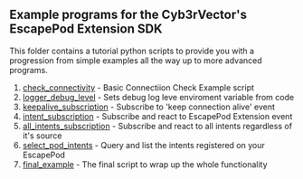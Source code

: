 ## Example programs for the Cyb3rVector's EscapePod Extension SDK

This folder contains a tutorial python scripts to provide you with a progression
from simple examples all the way up to more advanced programs.

01) [check_connectivity](01_check_connectivity.py) - Basic Connectiion Check Example script 
02) [logger_debug_level](02_logger_debug_level.py) - Sets debug log leve enviroment variable from code
03) [keepalive_subscription](03_keepalive_subscription.py) - Subscribe to 'keep connection alive' event
04) [intent_subscription](04_intent_subscription.py.py) - Subscribe and react to EscapePod Extension event
05) [all_intents_subscription](05_all_intents_subscription.py) - Subscribe and react to all intents regardless of it's source
06) [select_pod_intents](06_select_pod_intents.py) - Query and list the intents registered on your EscapePod
07) [final_example](07_final_example.py) - The final script to wrap up the whole functionality
